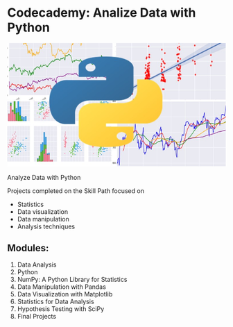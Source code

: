 # Codecademy: Analize Data with Python

![Analyze Data with Python](./img.jpg "Analyze Data with Python")

Analyze Data with Python

Projects completed on the Skill Path focused on 
- Statistics
- Data visualization
- Data manipulation
- Analysis techniques

## Modules:
1. Data Analysis
2. Python
3. NumPy: A Python Library for Statistics
4. Data Manipulation with Pandas
5. Data Visualization with Matplotlib
6. Statistics for Data Analysis
7. Hypothesis Testing with SciPy
8. Final Projects